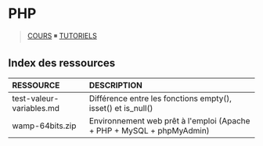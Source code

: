 # PHP

> [COURS](https://www.youtube.com/playlist?list=PLrSOXFDHBtfFuZttC17M-jNpKnzUL5Adc) ◾ [TUTORIELS](https://www.youtube.com/playlist?list=PLrSOXFDHBtfEgg_cDMFLWj3hmdG9_2MR2)

## Index des ressources

|RESSOURCE|DESCRIPTION|
|:--|:--|
|test-valeur-variables.md|Différence entre les fonctions empty(), isset() et is_null()|
|wamp-64bits.zip|Environnement web prêt à l'emploi (Apache + PHP + MySQL + phpMyAdmin)|
